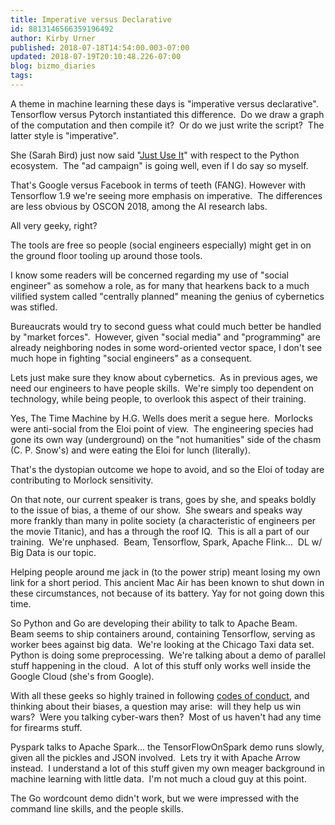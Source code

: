 ```yaml
---
title: Imperative versus Declarative
id: 8813146566359196492
author: Kirby Urner
published: 2018-07-18T14:54:00.003-07:00
updated: 2018-07-19T20:10:48.226-07:00
blog: bizmo_diaries
tags: 
---
```


A theme in machine learning these days is "imperative versus declarative".  Tensorflow versus Pytorch instantiated this difference.  Do we draw a graph of the computation and then compile it?  Or do we just write the script?  The latter style is "imperative".

She (Sarah Bird) just now said "[Just Use It](http://controlroom.blogspot.com/2018/07/greek-mythology.html)" with respect to the Python ecosystem.  The "ad campaign" is going well, even if I do say so myself.

That's Google versus Facebook in terms of teeth (FANG). However with Tensorflow 1.9 we're seeing more emphasis on imperative.  The differences are less obvious by OSCON 2018, among the AI research labs. 

All very geeky, right?

The tools are free so people (social engineers especially) might get in on the ground floor tooling up around those tools.

I know some readers will be concerned regarding my use of "social engineer" as somehow a role, as for many that hearkens back to a much vilified system called "centrally planned" meaning the genius of cybernetics was stifled.

Bureaucrats would try to second guess what could much better be handled by "market forces".  However, given "social media" and "programming" are already neighboring nodes in some word-oriented vector space, I don't see much hope in fighting "social engineers" as a consequent.

Lets just make sure they know about cybernetics.  As in previous ages, we need our engineers to have people skills.  We're simply too dependent on technology, while being people, to overlook this aspect of their training.

Yes, The Time Machine by H.G. Wells does merit a segue here.  Morlocks were anti-social from the Eloi point of view.  The engineering species had gone its own way (underground) on the "not humanities" side of the chasm (C. P. Snow's) and were eating the Eloi for lunch (literally).

That's the dystopian outcome we hope to avoid, and so the Eloi of today are contributing to Morlock sensitivity.

On that note, our current speaker is trans, goes by she, and speaks boldly to the issue of bias, a theme of our show.  She swears and speaks way more frankly than many in polite society (a characteristic of engineers per the movie Titanic), and has a through the roof IQ.  This is all a part of our training.  We're unphased.  Beam, Tensorflow, Spark, Apache Flink...  DL w/ Big Data is our topic.

Helping people around me jack in (to the power strip) meant losing my own link for a short period. This ancient Mac Air has been known to shut down in these circumstances, not because of its battery. Yay for not going down this time.

So Python and Go are developing their ability to talk to Apache Beam.  Beam seems to ship containers around, containing Tensorflow, serving as worker bees against big data.  We're looking at the Chicago Taxi data set.  Python is doing some preprocessing.  We're talking about a demo of parallel stuff happening in the cloud.  A lot of this stuff only works well inside the Google Cloud (she's from Google).

With all these geeks so highly trained in following [codes of conduct](http://controlroom.blogspot.com/2018/07/codes-of-conduct.html), and thinking about their biases, a question may arise:  will they help us win wars?  Were you talking cyber-wars then?  Most of us haven't had any time for firearms stuff.

Pyspark talks to Apache Spark... the TensorFlowOnSpark demo runs slowly, given all the pickles and JSON involved.  Lets try it with Apache Arrow instead.  I understand a lot of this stuff given my own meager background in machine learning with little data.  I'm not much a cloud guy at this point.

The Go wordcount demo didn't work, but we were impressed with the command line skills, and the people skills.
